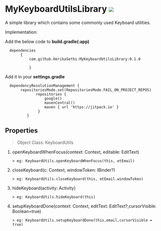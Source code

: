 # MyKeyboardUtilsLibrary  [![](https://jitpack.io/v/HerikaSethi/MyKeyboardUtilsLibrary.svg)](https://jitpack.io/#HerikaSethi/MyKeyboardUtilsLibrary)

A simple library which contains some commonly used Keyboard utilities.

Implementation:

Add the below code to **build.gradle(:app)**

      dependencies
           {
               com.github.HerikaSethi:MyKeyboardUtilsLibrary:0.1.0
              
               }
               
Add it in your <b>settings.gradle</b>

      dependencyResolutionManagement {
           repositoriesMode.set(RepositoriesMode.FAIL_ON_PROJECT_REPOS)
                  repositories {
                      google()
                      mavenCentral()
                      maven { url 'https://jitpack.io' }
                   }
              }
## Properties

 > Object Class: KeyboardUtils
 
  1. openKeyboardWhenFocus(context: Context, editable: EditText)
  
         > eg: KeyboardUtils.openKeyboardWhenFocus(this, etEmail)
         
  2. closeKeyboard(c: Context, windowToken: IBinder?)
        
         > eg: KeyboardUtils.closeKeyboard(this, etEmail.windowToken)
         
  3. hideKeyboard(activity: Activity)
  
         > eg: KeyboardUtils.hideKeyboard(this)
         
  4. setupKeyboardDone(context: Context, editText: EditText?,cursorVisible: Boolean=true)
  
         > eg: KeyboardUtils.setupKeyboardDone(this,email,cursorVisible = true)
 
